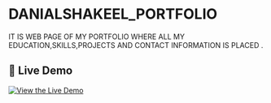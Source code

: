 # DANIALSHAKEEL_PORTFOLIO
IT IS WEB PAGE OF MY PORTFOLIO WHERE ALL MY EDUCATION,SKILLS,PROJECTS AND CONTACT INFORMATION IS PLACED .

## 🔗 Live Demo  
[![View the Live Demo](https://img.shields.io/badge/Live-Demo-blue?style=for-the-badge)](https://danial-23175.github.io/DANIALSHAKEEL_PORTFOLIO/)
